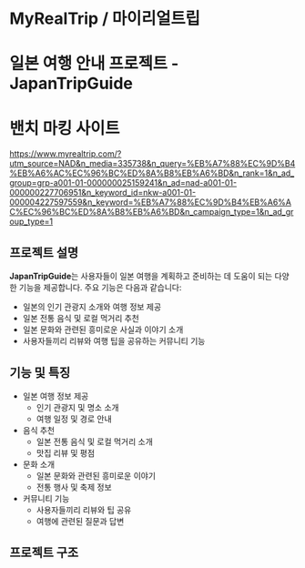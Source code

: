 ﻿# MyRealTrip / 마이리얼트립
# 일본 여행 안내 프로젝트 - JapanTripGuide

# 밴치 마킹 사이트
https://www.myrealtrip.com/?utm_source=NAD&n_media=335738&n_query=%EB%A7%88%EC%9D%B4%EB%A6%AC%EC%96%BC%ED%8A%B8%EB%A6%BD&n_rank=1&n_ad_group=grp-a001-01-000000025159241&n_ad=nad-a001-01-000000227706951&n_keyword_id=nkw-a001-01-000004227597559&n_keyword=%EB%A7%88%EC%9D%B4%EB%A6%AC%EC%96%BC%ED%8A%B8%EB%A6%BD&n_campaign_type=1&n_ad_group_type=1


## 프로젝트 설명

**JapanTripGuide**는 사용자들이 일본 여행을 계획하고 준비하는 데 도움이 되는 다양한 기능을 제공합니다. 주요 기능은 다음과 같습니다:

- 일본의 인기 관광지 소개와 여행 정보 제공
- 일본 전통 음식 및 로컬 먹거리 추천
- 일본 문화와 관련된 흥미로운 사실과 이야기 소개
- 사용자들끼리 리뷰와 여행 팁을 공유하는 커뮤니티 기능

## 기능 및 특징

* 일본 여행 정보 제공
  - 인기 관광지 및 명소 소개
  - 여행 일정 및 경로 안내
* 음식 추천
  - 일본 전통 음식 및 로컬 먹거리 소개
  - 맛집 리뷰 및 평점
* 문화 소개
  - 일본 문화와 관련된 흥미로운 이야기
  - 전통 행사 및 축제 정보
* 커뮤니티 기능
  - 사용자들끼리 리뷰와 팁 공유
  - 여행에 관련된 질문과 답변

## 프로젝트 구조


